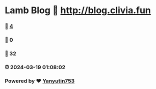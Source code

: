 # Lamb Blog :link: http://blog.clivia.fun 
### :page_facing_up: [4](http://blog.clivia.fun/tag.html) 
### :speech_balloon: 0 
### :hibiscus: 32 
### :alarm_clock: 2024-03-19 01:08:02 
### Powered by :heart: [Yanyutin753](https://github.com/Yanyutin753/Gmeek)
